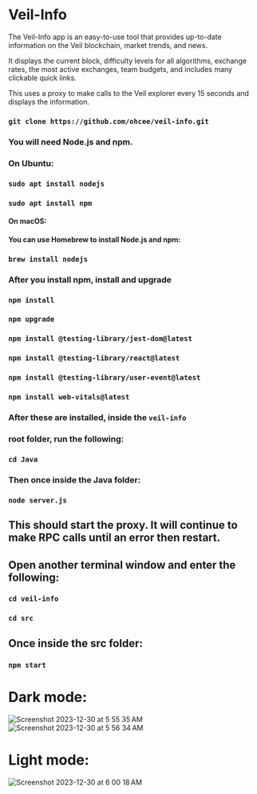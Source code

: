 # Veil-Info

<p>The Veil-Info app is an easy-to-use tool that provides up-to-date information on the Veil blockchain, market trends, and news.</p>
<p>It displays the current block, difficulty levels for all algorithms, exchange rates, the most active exchanges, team budgets, and includes many clickable quick links.</p>
<p>This uses a proxy to make calls to the Veil explorer every 15 seconds and displays the information.</p>

### `git clone https://github.com/ohcee/veil-info.git`

### You will need Node.js and npm.

### On Ubuntu:
### `sudo apt install nodejs`
### `sudo apt install npm`

#### On macOS:
#### You can use Homebrew to install Node.js and npm:
### `brew install nodejs`

### After you install npm, install and upgrade

### `npm install`

### `npm upgrade`

### `npm install @testing-library/jest-dom@latest`
### `npm install @testing-library/react@latest` 
### `npm install @testing-library/user-event@latest`
### `npm install web-vitals@latest`

### After these are installed, inside the `veil-info` 
### root folder, run the following:

### `cd Java` 

### Then once inside the Java folder:

### `node server.js`

## This should start the proxy. It will continue to make RPC calls until an error then restart.

## Open another terminal window and enter the following:

### `cd veil-info`

### `cd src`

## Once inside the src folder:

### `npm start`

# Dark mode:
![Screenshot 2023-12-30 at 5 55 35 AM](https://github.com/ohcee/veil-info/assets/46406370/4a5706ae-3f00-41de-944a-8d433a675963)
![Screenshot 2023-12-30 at 5 56 34 AM](https://github.com/ohcee/veil-info/assets/46406370/f1ef496f-2caf-428a-90e2-db3799f7c100)

# Light mode:
![Screenshot 2023-12-30 at 6 00 18 AM](https://github.com/ohcee/veil-info/assets/46406370/0fb67ee0-3b33-4570-ac59-28596e50dbb0)


